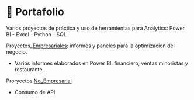 # 💼 Portafolio   
Varios proyectos de práctica y uso de herramientas para Analytics:  Power BI - Excel - Python - SQL

Proyectos_[Empresariales](https://github.com/EvelynOr/4.Portafolio/tree/main/Empresarial): informes y paneles para la optimizacion del negocio.

+ Varios informes elaborados en Power BI: financiero, ventas minoristas y restaurante.



Proryectos [No_Empresarial](https://github.com/EvelynOr/4.Portafolio/tree/main/No_Empresarial)

+ Consumo de API
